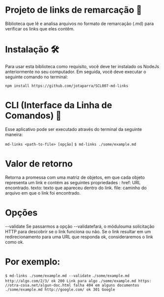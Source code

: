 # Projeto de links de remarcação 📍

Biblioteca que lê e analisa arquivos no formato de remarcação (.md) para verificar os links que eles contêm.

# Instalação 🛠
  Para usar esta biblioteca como requisito, você deve ter instalado os NodeJs anteriormente no seu computador.
  Em seguida, você deve executar o seguinte comando no terminal:
 
  `npm install https://github.com/jotaparra/SCL007-md-links`

# CLI (Interface da Linha de Comandos) 📝

  Esse aplicativo pode ser executado através do terminal da seguinte maneira:
 
  `md-links <path-to-file> [opção]`
  `$ md-links ./some/example.md`

# Valor de retorno
  Retorna a promessa com uma matriz de objetos, em que cada objeto representa um link e contém as seguintes propriedades :
  href: URL encontrado.
  texto: texto que apareceu dentro do link.
  file: caminho do arquivo em que o link foi encontrado.

# Opções
--validate
  Se passarmos a opção --validatefará, o módulouma solicitação HTTP para descobrir se o link funciona ou não. Se o link resultar em um redirecionamento para uma URL que responda ok, consideraremos o link como ok.

# Por exemplo:
`$ md-links ./some/example.md --validate`
`./some/example.md http://algo.com/2/3/ ok 200 Link para algo`
`./some/example.md https: //otra-cosa.net/algun-doc.html falha 404 em alguns documentos`
`./some/example.md http://google.com/ ok 301 Google`
